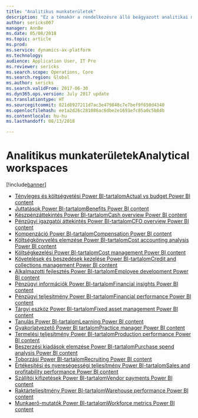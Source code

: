 ```yaml
---
title: "Analitikus munkaterületek"
description: "Ez a témakör a rendelkezésre álló beágyazott analitikai munkaterületeket sorolja fel, és útbaigazítást ad azon erőforrásokhoz, ahol többet tudhat meg róluk."
author: sericks007
manager: AnnBe
ms.date: 05/08/2018
ms.topic: article
ms.prod: 
ms.service: dynamics-ax-platform
ms.technology: 
audience: Application User, IT Pro
ms.reviewer: sericks
ms.search.scope: Operations, Core
ms.search.region: Global
ms.author: sericks
ms.search.validFrom: 2017-06-30
ms.dyn365.ops.version: July 2017 update
ms.translationtype: HT
ms.sourcegitcommit: 821d8927211d7ac3e479848c7e7bef9f650d4340
ms.openlocfilehash: ee1a2d26c281086ac6dbe2e1693efc85a0c5b84b
ms.contentlocale: hu-hu
ms.lasthandoff: 08/13/2018

---
```


# <a name="analytical-workspaces"></a><span data-ttu-id="dee28-103">Analitikus munkaterületek</span><span class="sxs-lookup"><span data-stu-id="dee28-103">Analytical workspaces</span></span>
[!include[banner](../includes/banner.md)]

- [<span data-ttu-id="dee28-104">Tényleges és költségvetési Power BI-tartalom</span><span class="sxs-lookup"><span data-stu-id="dee28-104">Actual vs budget Power BI content</span></span>](ledger-budgets-power-bi.md)
- [<span data-ttu-id="dee28-105">Juttatások Power BI-tartalom</span><span class="sxs-lookup"><span data-stu-id="dee28-105">Benefits Power BI content</span></span>](benefits-power-bi.md)
- [<span data-ttu-id="dee28-106">Készpénzáttekintés Power BI-tartalom</span><span class="sxs-lookup"><span data-stu-id="dee28-106">Cash overview Power BI content</span></span>](../../financials/cash-bank-management/Cash-Overview-Power-BI-content.md)
- [<span data-ttu-id="dee28-107">Pénzügyi igazgatói áttekintés Power BI-tartalom</span><span class="sxs-lookup"><span data-stu-id="dee28-107">CFO overview Power BI content</span></span>](CFO-power-bi.md)
- [<span data-ttu-id="dee28-108">Kompenzáció Power BI-tartalom</span><span class="sxs-lookup"><span data-stu-id="dee28-108">Compensation Power BI content</span></span>](compensation-power-bi.md)
- [<span data-ttu-id="dee28-109">Költségkönyvelés elemzése Power BI-tartalom</span><span class="sxs-lookup"><span data-stu-id="dee28-109">Cost accounting analysis Power BI content</span></span>](cost-accounting-analysis-content-pack.md) 
- [<span data-ttu-id="dee28-110">Költségkezelési Power BI-tartalom</span><span class="sxs-lookup"><span data-stu-id="dee28-110">Cost management Power BI content</span></span>](cost-management-content-pack.md)
- [<span data-ttu-id="dee28-111">Követelések és beszedések kezelése Power BI-tartalom</span><span class="sxs-lookup"><span data-stu-id="dee28-111">Credit and collections management Power BI content</span></span>](../../financials/accounts-receivable/credit-collections-power-bi.md)
- [<span data-ttu-id="dee28-112">Alkalmazotti fejlesztés Power BI-tartalom</span><span class="sxs-lookup"><span data-stu-id="dee28-112">Employee development Power BI content</span></span>](employee-development-PBI.md) 
- [<span data-ttu-id="dee28-113">Pénzügyi információk Power BI-tartalom</span><span class="sxs-lookup"><span data-stu-id="dee28-113">Financial insights Power BI content</span></span>](financial-insights.md)
- [<span data-ttu-id="dee28-114">Pénzügyi teljesítmény Power BI-tartalom</span><span class="sxs-lookup"><span data-stu-id="dee28-114">Financial performance Power BI content</span></span>](financial-performance-power-bi-content-pack.md)
- [<span data-ttu-id="dee28-115">Tárgyi eszköz Power BI-tartalom</span><span class="sxs-lookup"><span data-stu-id="dee28-115">Fixed asset management Power BI content</span></span>](../../financials/fixed-assets/Fixed-asset-management-workspace.md)
- [<span data-ttu-id="dee28-116">Tanulás Power BI-tartalom</span><span class="sxs-lookup"><span data-stu-id="dee28-116">Learning Power BI content</span></span>](learning-power-bi.md)
- [<span data-ttu-id="dee28-117">Gyakorlatvezető Power BI tartalom</span><span class="sxs-lookup"><span data-stu-id="dee28-117">Practice manager Power BI content</span></span>](practice-manager-power-bi.md)
- [<span data-ttu-id="dee28-118">Termelési teljesítmény Power BI-tartalom</span><span class="sxs-lookup"><span data-stu-id="dee28-118">Production performance Power BI content</span></span>](production-performance-power-bi.md)
- [<span data-ttu-id="dee28-119">Beszerzési kiadások elemzése Power BI-tartalom</span><span class="sxs-lookup"><span data-stu-id="dee28-119">Purchase spend analysis Power BI content</span></span>](purchase-content-pack-for-power-bi.md) 
- [<span data-ttu-id="dee28-120">Toborzási Power BI-tartalom</span><span class="sxs-lookup"><span data-stu-id="dee28-120">Recruiting Power BI content</span></span>](recruiting-analysis-power-bi-content-pack.md) 
- [<span data-ttu-id="dee28-121">Értékesítési és nyereségességi teljesítmény Power BI-tartalom</span><span class="sxs-lookup"><span data-stu-id="dee28-121">Sales and profitability performance Power BI content</span></span>](sales-profitability-performance-content-pack.md)
- [<span data-ttu-id="dee28-122">Szállítói kifizetések Power BI-tartalom</span><span class="sxs-lookup"><span data-stu-id="dee28-122">Vendor payments Power BI content</span></span>](../../financials/accounts-payable/Vendor-payments-workspace.md)
- [<span data-ttu-id="dee28-123">Raktárteljesítmény Power BI-tartalom</span><span class="sxs-lookup"><span data-stu-id="dee28-123">Warehouse performance Power BI content</span></span>](warehouse-power-bi-content.md)
- [<span data-ttu-id="dee28-124">Munkaerő-mutatók Power BI-tartalom</span><span class="sxs-lookup"><span data-stu-id="dee28-124">Workforce metrics Power BI content</span></span>](workforce-analysis-power-bi-content-pack.md)

